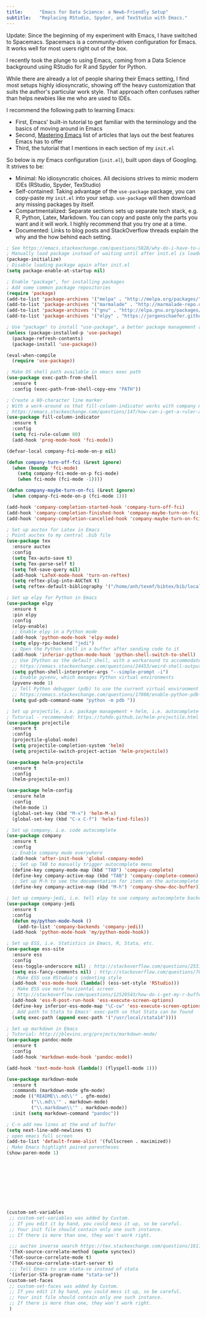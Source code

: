 ```yaml
---
title:      "Emacs for Data Science: a Newb-Friendly Setup"
subtitle:   "Replacing RStudio, Spyder, and TexStudio with Emacs."
---
```


Update: Since the beginning of my experiment with Emacs, I have switched to Spacemacs. Spacemacs is a community-driven configuration for Emacs. It works well for most users right out of the box.

I recently took the plunge to using Emacs, coming from a Data Science background using RStudio for R and Spyder for Python.

While there are already a lot of people sharing their Emacs setting, I find most setups highly idiosyncratic, showing off the heavy customization that suits the author's particular work style. That approach often confuses rather than helps newbies like me who are used to IDEs.

I recommend the following path to learning Emacs:

- First, Emacs' built-in tutorial to get familiar with the terminology and the basics of moving around in Emacs
- Second, [Mastering Emacs](https://www.masteringemacs.org/reading-guide) list of articles that lays out the best features Emacs has to offer
- Third, the tutorial that I mentions in each section of my `init.el`

So below is *my* Emacs configuration (`init.el`), built upon days of Googling. It strives to be:

- Minimal: No idiosyncratic choices. All decisions strives to mimic modern IDEs (RStudio, Spyder, TexStudio)
- Self-contained: Taking advantage of the `use-package` package, you can copy-paste my `init.el` into your setup. `use-package` will then download any missing packages by itself.
- Compartmentalized: Separate sections sets up separate tech stack, e.g. R, Python, Latex, Markdown. You can copy and paste only the parts you want and it will work. I highly recommend that you try one at a time.
- Documented: Links to blog posts and StackOverflow threads explain the why and the how behind each setting.

```lisp
; See https://emacs.stackexchange.com/questions/5828/why-do-i-have-to-add-each-package-to-load-path-or-problem-with-require-packag
; Manually load package instead of waiting until after init.el is loaded
(package-initialize)
; Disable loading package again after init.el
(setq package-enable-at-startup nil)

; Enable "package", for installing packages
; Add some common package repositories
(require 'package)
(add-to-list 'package-archives '("melpa" . "http://melpa.org/packages/"))
(add-to-list 'package-archives '("marmalade" . "http://marmalade-repo.org/packages/"))
(add-to-list 'package-archives '("gnu" . "http://elpa.gnu.org/packages/"))
(add-to-list 'package-archives '("elpy" . "https://jorgenschaefer.github.io/packages/"))

; Use "package" to install "use-package", a better package management and config system
(unless (package-installed-p 'use-package)
  (package-refresh-contents)
  (package-install 'use-package))

(eval-when-compile
  (require 'use-package))

; Make OS shell path available in emacs exec path
(use-package exec-path-from-shell
  :ensure t
  :config (exec-path-from-shell-copy-env "PATH"))

; Create a 80-character line marker
; With a work-around so that fill-column-indicator works with company mode
; https://emacs.stackexchange.com/questions/147/how-can-i-get-a-ruler-at-column-80
(use-package fill-column-indicator
  :ensure t
  :config
  (setq fci-rule-column 80)
  (add-hook 'prog-mode-hook 'fci-mode))

(defvar-local company-fci-mode-on-p nil)

(defun company-turn-off-fci (&rest ignore)
  (when (boundp 'fci-mode)
    (setq company-fci-mode-on-p fci-mode)
    (when fci-mode (fci-mode -1))))

(defun company-maybe-turn-on-fci (&rest ignore)
  (when company-fci-mode-on-p (fci-mode 1)))

(add-hook 'company-completion-started-hook 'company-turn-off-fci)
(add-hook 'company-completion-finished-hook 'company-maybe-turn-on-fci)
(add-hook 'company-completion-cancelled-hook 'company-maybe-turn-on-fci)

; Set up auctex for Latex in Emacs
; Point auctex to my central .bib file
(use-package tex
  :ensure auctex
  :config
  (setq Tex-auto-save t)
  (setq Tex-parse-self t)
  (setq TeX-save-query nil)
  (add-hook 'LaTeX-mode-hook 'turn-on-reftex)
  (setq reftex-plug-into-AUCTeX t)
  (setq reftex-default-bibliography '("/home/anh/texmf/bibtex/bib/local/library.bib")))

; Set up elpy for Python in Emacs
(use-package elpy
  :ensure t
  :pin elpy
  :config
  (elpy-enable)
  ;; Enable elpy in a Python mode
  (add-hook 'python-mode-hook 'elpy-mode)
  (setq elpy-rpc-backend "jedi")
  ;; Open the Python shell in a buffer after sending code to it
  (add-hook 'inferior-python-mode-hook 'python-shell-switch-to-shell)
  ;; Use IPython as the default shell, with a workaround to accommodate IPython 5
  ;; https://emacs.stackexchange.com/questions/24453/weird-shell-output-when-using-ipython-5  (setq python-shell-interpreter "ipython")
  (setq python-shell-interpreter-args "--simple-prompt -i")
  ;; Enable pyvenv, which manages Python virtual environments
  (pyvenv-mode 1)
  ;; Tell Python debugger (pdb) to use the current virtual environment
  ;; https://emacs.stackexchange.com/questions/17808/enable-python-pdb-on-emacs-with-virtualenv
  (setq gud-pdb-command-name "python -m pdb "))

; Set up projectile, i.e. package management + helm, i.e. autocomplete
; Tutorial - recommended: https://tuhdo.github.io/helm-projectile.html
(use-package projectile
  :ensure t
  :config
  (projectile-global-mode)
  (setq projectile-completion-system 'helm)
  (setq projectile-switch-project-action 'helm-projectile))

(use-package helm-projectile
  :ensure t
  :config
  (helm-projectile-on))

(use-package helm-config
  :ensure helm
  :config
  (helm-mode 1)
  (global-set-key (kbd "M-x") 'helm-M-x)
  (global-set-key (kbd "C-x C-f") 'helm-find-files)) 

; Set up company, i.e. code autocomplete
(use-package company
  :ensure t
  :config
  ;; Enable company mode everywhere
  (add-hook 'after-init-hook 'global-company-mode)
  ;; Set up TAB to manually trigger autocomplete menu
  (define-key company-mode-map (kbd "TAB") 'company-complete)
  (define-key company-active-map (kbd "TAB") 'company-complete-common)
  ;; Set up M-h to see the documentation for items on the autocomplete menu
  (define-key company-active-map (kbd "M-h") 'company-show-doc-buffer))

; Set up company-jedi, i.e. tell elpy to use company autocomplete backend
(use-package company-jedi
  :ensure t
  :config
  (defun my/python-mode-hook ()
    (add-to-list 'company-backends 'company-jedi))
  (add-hook 'python-mode-hook 'my/python-mode-hook))

; Set up ESS, i.e. Statistics in Emacs, R, Stata, etc.
(use-package ess-site
  :ensure ess
  :config
  (ess-toggle-underscore nil) ; http://stackoverflow.com/questions/2531372/how-to-stop-emacs-from-replacing-underbar-with-in-ess-mode
  (setq ess-fancy-comments nil) ; http://stackoverflow.com/questions/780796/emacs-ess-mode-tabbing-for-comment-region
  ; Make ESS use RStudio's indenting style
  (add-hook 'ess-mode-hook (lambda() (ess-set-style 'RStudio)))
  ; Make ESS use more horizontal screen
  ; http://stackoverflow.com/questions/12520543/how-do-i-get-my-r-buffer-in-emacs-to-occupy-more-horizontal-space
  (add-hook 'ess-R-post-run-hook 'ess-execute-screen-options) 
  (define-key inferior-ess-mode-map "\C-cw" 'ess-execute-screen-options)
  ; Add path to Stata to Emacs' exec-path so that Stata can be found
  (setq exec-path (append exec-path '("/usr/local/stata14"))))

; Set up markdown in Emacs
; Tutorial: http://jblevins.org/projects/markdown-mode/
(use-package pandoc-mode
  :ensure t
  :config
  (add-hook 'markdown-mode-hook 'pandoc-mode))

(add-hook 'text-mode-hook (lambda() (flyspell-mode 1)))

(use-package markdown-mode
  :ensure t
  :commands (markdown-mode gfm-mode)
  :mode (("README\\.md\\'" . gfm-mode)
         ("\\.md\\'" . markdown-mode)
         ("\\.markdown\\'" . markdown-mode))
  :init (setq markdown-command "pandoc"))

; C-n add new lines at the end of buffer
(setq next-line-add-newlines t)
; open emacs full screen
(add-to-list 'default-frame-alist '(fullscreen . maximized))
; Make Emacs highlight paired parentheses
(show-paren-mode 1)










(custom-set-variables
 ;; custom-set-variables was added by Custom.
 ;; If you edit it by hand, you could mess it up, so be careful.
 ;; Your init file should contain only one such instance.
 ;; If there is more than one, they won't work right.

 ;;; auctex inverse search https://tex.stackexchange.com/questions/161797/how-to-configure-emacs-and-auctex-to-perform-forward-and-inverse-search
 '(TeX-source-correlate-method (quote synctex))
 '(TeX-source-correlate-mode t)
 '(TeX-source-correlate-start-server t)
 ;;; Tell Emacs to use stata-se instead of stata
 '(inferior-STA-program-name "stata-se"))
(custom-set-faces
 ;; custom-set-faces was added by Custom.
 ;; If you edit it by hand, you could mess it up, so be careful.
 ;; Your init file should contain only one such instance.
 ;; If there is more than one, they won't work right.
 )
```






